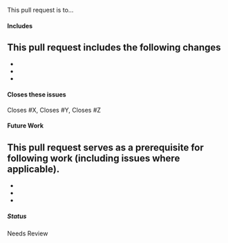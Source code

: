 <!-- general description of the pull request -->
This pull request is to...

#### Includes
This pull request includes the following changes
- 
- 
- 
- 

#### Closes these issues
Closes #X, Closes #Y, Closes #Z

#### Future Work
This pull request serves as a prerequisite for following work (including issues where applicable).
- 
- 
- 
- 

##### Status
<!-- Draft, Needs Review, Needs Revisions -->
Needs Review
